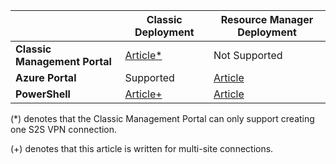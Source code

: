 |  | **Classic Deployment**  | **Resource Manager Deployment** |
|----------------------------------------|--------------|----------------------|
| **Classic Management Portal**                     |[Article*](/documentation/articles/vpn-gateway-site-to-site-create/) |  Not Supported |
| **Azure Portal**                       | Supported               | [Article](/documentation/articles/vpn-gateway-howto-site-to-site-resource-manager-portal/)|
| **PowerShell**               |[Article+](..articles/vpn-gateway/vpn-gateway-multi-site.md)          | [Article](..articles/vpn-gateway/vpn-gateway-create-site-to-site-rm-powershell.md)| 

(*) denotes that the Classic Management Portal can only support creating one S2S VPN connection.

(+) denotes that this article is written for multi-site connections.
